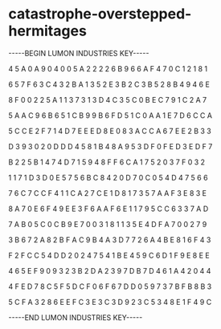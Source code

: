 # catastrophe-overstepped-hermitages

-----BEGIN LUMON INDUSTRIES KEY-----

4 5 A 0 A 9 0 4 0 0 5 A 2 2 2 2 6 B 9 6 6 A F 4 7 0 C 1 2 1 8 1

6 5 7 F 6 3 C 4 3 2 B A 1 3 5 2 E 3 B 2 C 3 B 5 2 8 B 4 9 4 6 E

8 F 0 0 2 2 5 A 1 1 3 7 3 1 3 D 4 C 3 5 C 0 B E C 7 9 1 C 2 A 7

5 A A C 9 6 B 6 5 1 C B 9 9 B 6 F D 5 1 C 0 A A 1 E 7 D 6 C C A

5 C C E 2 F 7 1 4 D 7 E E E D 8 E 0 8 3 A C C A 6 7 E E 2 B 3 3

D 3 9 3 0 2 0 D D D 4 5 8 1 B 4 8 A 9 5 3 D F 0 F E D 3 E D F 7

B 2 2 5 B 1 4 7 4 D 7 1 5 9 4 8 F F 6 C A 1 7 5 2 0 3 7 F 0 3 2

1 1 7 1 D 3 D 0 E 5 7 5 6 B C 8 4 2 0 D 7 0 C 0 5 4 D 4 7 5 6 6

7 6 C 7 C C F 4 1 1 C A 2 7 C E 1 D 8 1 7 3 5 7 A A F 3 E 8 3 E

8 A 7 0 E 6 F 4 9 E E 3 F 6 A A F 6 E 1 1 7 9 5 C C 6 3 3 7 A D

7 A B 0 5 C 0 C B 9 E 7 0 0 3 1 8 1 1 3 5 E 4 D F A 7 0 0 2 7 9

3 B 6 7 2 A 8 2 B F A C 9 B 4 A 3 D 7 7 2 6 A 4 B E 8 1 6 F 4 3

F 2 F C C 5 4 D D 2 0 2 4 7 5 4 1 B E 4 5 9 C 6 D 1 F 9 E 8 E E

4 6 5 E F 9 0 9 3 2 3 B 2 D A 2 3 9 7 D B 7 D 4 6 1 A 4 2 0 4 4

4 F E D 7 8 C 5 F 5 D C F 0 6 F 6 7 D D 0 5 9 7 3 7 B F B 8 B 3

5 C F A 3 2 8 6 E E F C 3 E 3 C 3 D 9 2 3 C 5 3 4 8 E 1 F 4 9 C

-----END LUMON INDUSTRIES KEY-----
